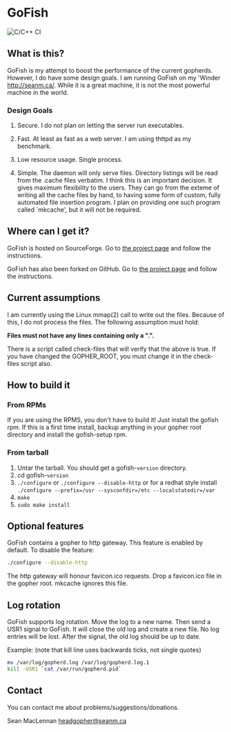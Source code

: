 # GoFish

![C/C++ CI](https://github.com/ludwhe/gofish/workflows/C/C++%20CI/badge.svg)

## What is this?

GoFish is my attempt to boost the performance of the current
gopherds. However, I do have some design goals. I am running GoFish on
my 'Winder <http://seanm.ca/>. While it is a great machine, it is not
the most powerful machine in the world.

### Design Goals

1) Secure. I do not plan on letting the server run executables.

2) Fast. At least as fast as a web server. I am using thttpd as my
  benchmark.

3) Low resource usage. Single process.

4) Simple. The daemon will only serve files. Directory listings will
  be read from the .cache files verbatim. I think this is an
  important decision. It gives maximum flexibility to the
  users. They can go from the exteme of writing all the cache files
  by hand, to having some form of custom, fully automated file
  insertion program. I plan on providing one such program called
  `mkcache', but it will not be required.

## Where can I get it?

GoFish is hosted on SourceForge. Go to
[the project page](http://gofish.sourceforge.net)
and follow the instructions.

GoFish has also been forked on GitHub. Go to
[the project page](http://github.com/ludwhe/gofish)
and follow the instructions.

## Current assumptions

I am currently using the Linux mmap(2) call to write out the
files. Because of this, I do not process the files. The following
assumption must hold:

**Files must not have any lines containing only a ".".**

There is a script called check-files that will verify that the above
is true. If you have changed the GOPHER_ROOT, you must change it in
the check-files script also.

## How to build it

### From RPMs

If you are using the RPMS, you don't have to build it! Just install
the gofish rpm. If this is a first time install, backup anything in
your gopher root directory and install the gofish-setup rpm.

### From tarball

1) Untar the tarball. You should get a gofish-`version` directory.
2) cd gofish-`version`
3) `./configure`
    or
  `./configure --disable-http`
    or for a redhat style install
  `./configure --prefix=/usr --sysconfdir=/etc --localstatedir=/var`
4) `make`
5) `sudo make install`

## Optional features

GoFish contains a gopher to http gateway. This feature is enabled by
default. To disable the feature:

```sh
./configure --disable-http
```

The http gateway will honour favicon.ico requests. Drop a favicon.ico
file in the gopher root. mkcache ignores this file.

## Log rotation

GoFish supports log rotation. Move the log to a new name. Then send a
USR1 signal to GoFish. It will close the old log and create a new
file. No log entries will be lost. After the signal, the old log
should be up to date.

Example: (note that kill line uses backwards ticks, not single quotes)

```sh
mv /var/log/gopherd.log /var/log/gopherd.log.1
kill -USR1 `cat /var/run/gopherd.pid`
```

## Contact

You can contact me about problems/suggestions/donations.

  Sean MacLennan
  headgopher@seanm.ca
